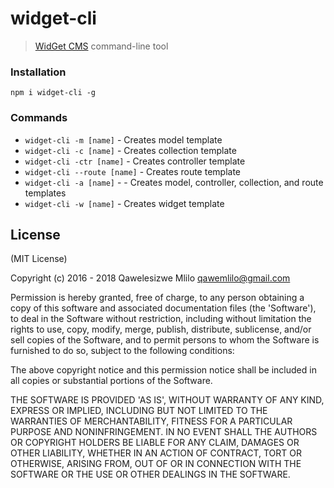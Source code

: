# widget-cli
 > [WidGet CMS](https://github.com/NodeZA/widget-cms) command-line tool


### Installation

```
npm i widget-cli -g
```

### Commands

  - `widget-cli -m [name]` - Creates model template
  - `widget-cli -c [name]` -  Creates collection template
  - `widget-cli -ctr [name]` - Creates controller template
  - `widget-cli --route [name]` -  Creates route template
  - `widget-cli -a [name]` - - Creates model, controller, collection, and route templates
  - `widget-cli -w [name]` -  Creates widget template


License
-------

(MIT License)

Copyright (c) 2016 - 2018 Qawelesizwe Mlilo <qawemlilo@gmail.com>

Permission is hereby granted, free of charge, to any person obtaining a copy of this software and associated documentation files (the 'Software'), to deal in the Software without restriction, including without limitation the rights to use, copy, modify, merge, publish, distribute, sublicense, and/or sell copies of the Software, and to permit persons to whom the Software is furnished to do so, subject to the following conditions:

The above copyright notice and this permission notice shall be included in all copies or substantial portions of the Software.

THE SOFTWARE IS PROVIDED 'AS IS', WITHOUT WARRANTY OF ANY KIND, EXPRESS OR IMPLIED, INCLUDING BUT NOT LIMITED TO THE WARRANTIES OF MERCHANTABILITY, FITNESS FOR A PARTICULAR PURPOSE AND NONINFRINGEMENT. IN NO EVENT SHALL THE AUTHORS OR COPYRIGHT HOLDERS BE LIABLE FOR ANY CLAIM, DAMAGES OR OTHER LIABILITY, WHETHER IN AN ACTION OF CONTRACT, TORT OR OTHERWISE, ARISING FROM, OUT OF OR IN CONNECTION WITH THE SOFTWARE OR THE USE OR OTHER DEALINGS IN THE SOFTWARE.

